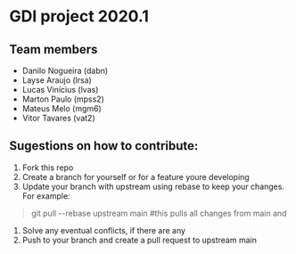 # GDI project 2020.1

## Team members 
* Danilo Nogueira (dabn)
* Layse Araujo (lrsa)
* Lucas Vinícius (lvas)
* Marton Paulo (mpss2)
* Mateus Melo (mgm6)
* Vitor Tavares (vat2)

## Sugestions on how to contribute:

1. Fork this repo
1. Create a branch for yourself or for a feature youre developing
1. Update your branch with upstream using rebase to keep your changes. For example:
> git pull --rebase upstream main #this pulls all changes from main and 
1. Solve any eventual conflicts, if there are any
1. Push to your branch and create a pull request to upstream main
